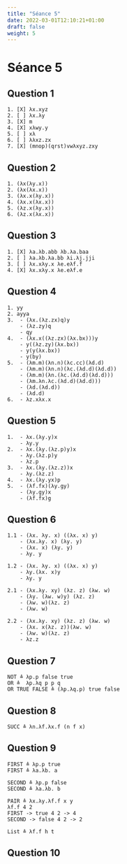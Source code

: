 ```yaml
---
title: "Séance 5"
date: 2022-03-01T12:10:21+01:00
draft: false
weight: 5
---
```


# Séance 5

## Question 1
    1. [X] λx.xyz
    2. [ ] λx.λy
    3. [X] m
    4. [X] xλwy.y
    5. [ ] xλ
    6. [ ] λλxz.zx
    7. [X] (mnop)(qrst)vwλxyz.zxy

## Question 2
    1. (λx(λy.x))
    2. (λx(λx.x))
    3. (λx.x(λy.x))
    4. (λx.x(λx.x))
    5. (λz.x(λy.x))
    6. (λz.x(λx.x))

## Question 3
    1. [X] λa.λb.abb λb.λa.baa
    2. [ ] λa.λb.λa.bb λi.λj.jji
    3. [ ] λx.xλy.x λe.eλf.f
    4. [X] λx.xλy.x λe.eλf.e

## Question 4
    1. yy
    2. ayya
    3.  - (λx.(λz.zx)q)y
        - (λz.zy)q
        - qy
    4.  - (λx.x((λz.zx)(λx.bx)))y
        - y((λz.zy)(λx.bx))
        - y(y(λx.bx))
        - y(by)
    5.  - (λm.m)(λn.n)(λc.cc)(λd.d)
        - (λm.m)(λn.n)(λc.(λd.d)(λd.d))
        - (λm.m)(λn.(λc.(λd.d)(λd.d)))
        - (λm.λn.λc.(λd.d)(λd.d)))
        - (λd.(λd.d))
        - (λd.d)
    6.  - λz.xλx.x

## Question 5
    1.  - λx.(λy.y)x
        - λy.y
    2.  - λx.(λy.(λz.p)y)x
        - λy.(λz.p)y
        - λz.p
    3.  - λx.(λy.(λz.z))x
        - λy.(λz.z)
    4.  - λx.(λy.yx)p
    5.  - (λf.fx)(λy.gy)
        - (λy.gy)x
        - (λf.fx)g

## Question 6
    1.1 - (λx. λy. x) ((λx. x) y)
        - (λx.λy. x) (λy. y)
        - (λx. x) (λy. y)
        - λy. y

    1.2 - (λx. λy. x) ((λx. x) y)
        - λy.(λx. x)y
        - λy. y

    2.1 - (λx.λy. xy) (λz. z) (λw. w)
        - (λy. (λw. w)y) (λz. z)
        - (λw. w)(λz. z)
        - (λw. w)

    2.2 - (λx.λy. xy) (λz. z) (λw. w)
        - (λx. x(λz. z))(λw. w)
        - (λw. w)(λz. z)
        - λz.z

## Question 7
    NOT ≜ λp.p false true
    OR ≜  λp.λq p p q
    OR TRUE FALSE ≜ (λp.λq.p) true false

## Question 8
    SUCC ≜ λn.λf.λx.f (n f x)

## Question 9
    FIRST ≜ λp.p true
    FIRST ≜ λa.λb. a

    SECOND ≜ λp.p false
    SECOND ≜ λa.λb. b

    PAIR ≜ λx.λy.λf.f x y
    λf.f 4 2
    FIRST -> true 4 2 -> 4
    SECOND -> false 4 2 -> 2

    List ≜ λf.f h t

## Question 10

